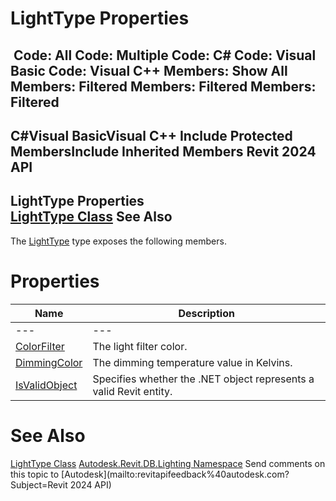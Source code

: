 # LightType Properties

﻿
 Code: All Code: Multiple Code: C# Code: Visual Basic Code: Visual C++  Members: Show All Members: Filtered Members: Filtered Members: Filtered   
---  
C#Visual BasicVisual C++
Include Protected MembersInclude Inherited Members
Revit 2024 API  
---  
LightType Properties  
[LightType Class](42c83d85-60cd-52c3-7b97-b89e81d7d9fe.md "LightType Class") See Also  
---  
The [LightType](42c83d85-60cd-52c3-7b97-b89e81d7d9fe.md "LightType Class") type exposes the following members.
# Properties
| Name | Description |
| --- | --- |
| --- | --- | --- |
| [ColorFilter](c9d73694-2f9b-9801-6310-484b337d4069.md "ColorFilter Property") | The light filter color. |
| [DimmingColor](8b0cde8f-3228-045d-17cf-ae2b5dbe0b91.md "DimmingColor Property") | The dimming temperature value in Kelvins. |
| [IsValidObject](5b5f1e73-8f56-538d-138d-05d7143bb055.md "IsValidObject Property") | Specifies whether the .NET object represents a valid Revit entity. |

# See Also
[LightType Class](42c83d85-60cd-52c3-7b97-b89e81d7d9fe.md "LightType Class")
[Autodesk.Revit.DB.Lighting Namespace](a6a04f07-7fd2-0a4e-12e7-01842ee6daaf.md "Autodesk.Revit.DB.Lighting Namespace")
Send comments on this topic to [Autodesk](mailto:revitapifeedback%40autodesk.com?Subject=Revit 2024 API)